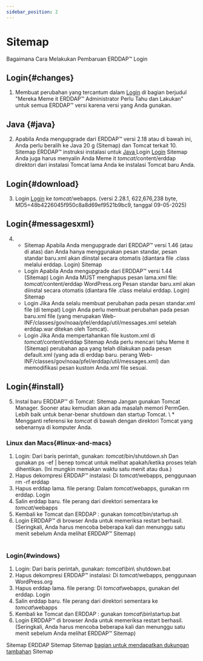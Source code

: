 ```yaml
---
sidebar_position: 2
---
```

# Sitemap
Bagaimana Cara Melakukan Pembaruan ERDDAP™ Login

## Login{#changes} 
1. Membuat perubahan yang tercantum dalam [Login](/changes) di bagian berjudul "Mereka Meme it ERDDAP™ Administrator Perlu Tahu dan Lakukan" untuk semua ERDDAP™ versi karena versi yang Anda gunakan.
     
##  Java  {#java} 
2. Apabila Anda mengupgrade dari ERDDAP™ versi 2.18 atau di bawah ini, Anda perlu beralih ke Java 20 g (Sitemap) dan Tomcat terkait 10. Sitemap ERDDAP™ instruksi instalasi untuk [ Java ](/docs/server-admin/deploy-install#java) Login [Login](/docs/server-admin/deploy-install#tomcat) Sitemap Anda juga harus menyalin Anda Meme it _tomcat_/content/erddap direktori dari instalasi Tomcat lama Anda ke instalasi Tomcat baru Anda.

## Login{#download} 
3. Login [Login](https://github.com/ERDDAP/erddap/releases/download/v2.28.1/erddap.war) ke _tomcat_/webapps.
     (versi 2.28.1, 622,676,238 byte, MD5=48b4226045f950c8a8d69ef9521b9bc9, tanggal 09-05-2025) 
     
## Login{#messagesxml} 
4. 
    * Sitemap Apabila Anda mengupgrade dari ERDDAP™ versi 1.46 (atau di atas) dan Anda hanya menggunakan pesan standar, pesan standar baru.xml akan diinstal secara otomatis (diantara file .class melalui erddap. Login) Sitemap
         
    * Login Apabila Anda mengupgrade dari ERDDAP™ versi 1.44 (Sitemap) Login
Anda MUST menghapus pesan lama.xml file:
         _tomcat_/content/erddap WordPress.org
Pesan standar baru.xml akan diinstal secara otomatis (diantara file .class melalui erddap. Login) Sitemap
         
    * Login Jika Anda selalu membuat perubahan pada pesan standar.xml file (di tempat) Login
Anda perlu membuat perubahan pada pesan baru.xml file (yang merupakan
Web-INF/classes/gov/noaa/pfel/erddap/util/messages.xml setelah erddap.war ditekan oleh Tomcat).
         
    * Login Jika Anda mempertahankan file kustom.xml di _tomcat_/content/erddap Sitemap
Anda perlu mencari tahu Meme it (Sitemap) perubahan apa yang telah dilakukan pada pesan default.xml (yang ada di erddap baru. perang
Web-INF/classes/gov/noaa/pfel/erddap/util/messages.xml) dan memodifikasi pesan kustom Anda.xml file sesuai.
         
## Login{#install} 
5. Instal baru ERDDAP™ di Tomcat:
Sitemap Jangan gunakan Tomcat Manager. Sooner atau kemudian akan ada masalah memori PermGen. Lebih baik untuk benar-benar shutdown dan startup Tomcat.
\\ * Mengganti referensi ke _tomcat_ di bawah dengan direktori Tomcat yang sebenarnya di komputer Anda.
     
### Linux dan Macs{#linux-and-macs} 
1. Login: Dari baris perintah, gunakan: _tomcat_/bin/shutdown.sh
Dan gunakan ps -ef | benep tomcat untuk melihat apakah/ketika proses telah dihentikan. (Ini mungkin memakan waktu satu menit atau dua.) 
2. Hapus dekompresi ERDDAP™ instalasi: Di _tomcat_/webapps, penggunaan
rm -rf erddap
3. Hapus erddap lama. file perang: Dalam _tomcat_/webapps, gunakan rm erddap. Login
4. Salin erddap baru. file perang dari direktori sementara ke _tomcat_/webapps
5. Kembali ke Tomcat dan ERDDAP : gunakan _tomcat_/bin/startup.sh
6. Login ERDDAP™ di browser Anda untuk memeriksa restart berhasil.
     (Seringkali, Anda harus mencoba beberapa kali dan menunggu satu menit sebelum Anda melihat ERDDAP™ Sitemap)   
             
### Login{#windows} 
1. Login: Dari baris perintah, gunakan: _tomcat_\bin\\ shutdown.bat 
2. Hapus dekompresi ERDDAP™ instalasi: Di _tomcat_/webapps, penggunaan
WordPress.org
3. Hapus erddap lama. file perang: Di _tomcat_\\webapps, gunakan del erddap. Login
4. Salin erddap baru. file perang dari direktori sementara ke _tomcat_\\webapps
5. Kembali ke Tomcat dan ERDDAP : gunakan _tomcat_\bin\\startup.bat
6. Login ERDDAP™ di browser Anda untuk memeriksa restart berhasil.
     (Seringkali, Anda harus mencoba beberapa kali dan menunggu satu menit sebelum Anda melihat ERDDAP™ Sitemap) 

Sitemap ERDDAP Sitemap Sitemap [bagian untuk mendapatkan dukungan tambahan](/docs/intro#support) Sitemap
